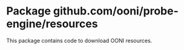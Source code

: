 # Package github.com/ooni/probe-engine/resources

This package contains code to download OONI resources.
